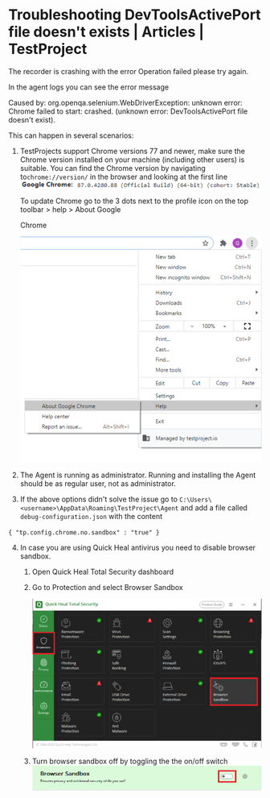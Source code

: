 # Troubleshooting DevToolsActivePort file doesn't exists \| Articles \| TestProject

The recorder is crashing with the error Operation failed please try again.

In the agent logs you can see the error message

Caused by: org.openqa.selenium.WebDriverException: unknown error: Chrome failed to start: crashed. \(unknown error: DevToolsActivePort file doesn't exist\).

This can happen in several scenarios:

1. TestProjects support Chrome versions 77 and newer, make sure the Chrome version installed on your machine \(including other users\) is suitable. You can find the Chrome version by navigating to`chrome://version/` in the browser and looking at the first line ![](.gitbook/assets/image%20%28224%29.png) 

   To update Chrome go to the 3 dots next to the profile icon on the top toolbar &gt; help &gt; About Google 

   Chrome

    ![](.gitbook/assets/image-1-.png) 

2. The Agent is running as administrator. Running and installing the Agent should be as regular user, not as administrator.
3.  If the above options didn't solve the issue go to `C:\Users\<username>\AppData\Roaming\TestProject\Agent` and add a file called `debug-configuration.json` with the content

   `{ "tp.config.chrome.no.sandbox" : "true" }`

4. In case you are using Quick Heal antivirus you need to disable browser sandbox.
   1. Open Quick Heal Total Security dashboard
   2. Go to Protection and select Browser Sandbox

      ![](.gitbook/assets/capture%20%281%29.png) 

   3. Turn browser sandbox off by toggling the the on/off switch ![](.gitbook/assets/capture1.png) 

 

